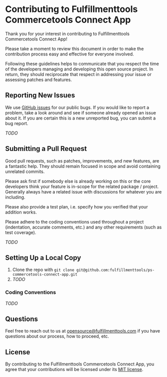 #  Contributing to Fulfillmenttools Commercetools Connect App

Thank you for your interest in contributing to Fulfillmenttools Commercetools Connect App!

Please take a moment to review this document in order to make the contribution process easy and effective for everyone involved.

Following these guidelines helps to communicate that you respect the time of the developers managing and developing this open source project. In return, they should reciprocate that respect in addressing your issue or assessing patches and features.

## Reporting New Issues

We use [GitHub issues](https://github.com/fulfillmenttools/ps-commercetools-connect-app/issues) for our public bugs. If you would like to report a problem, take a look around and see if someone already opened an issue about it. If you are certain this is a new unreported bug, you can submit a bug report.

_TODO_

## Submitting a Pull Request

Good pull requests, such as patches, improvements, and new features, are a fantastic help. They should remain focused in scope and avoid containing unrelated commits.

Please ask first if somebody else is already working on this or the core developers think your feature is in-scope for the related package / project. Generally always have a related issue with discussions for whatever you are including.

Please also provide a test plan, i.e. specify how you verified that your addition works.

Please adhere to the coding conventions used throughout a project (indentation, accurate comments, etc.) and any other requirements (such as test coverage).

_TODO_

## Setting Up a Local Copy

1. Clone the repo with `git clone git@github.com:fulfillmenttools/ps-commercetools-connect-app.git`
1. _TODO_

### Coding Conventions

_TODO_

## Questions

Feel free to reach out to us at [opensource@fulfillmenttools.com](mailto:opensource@fulfillmenttools.com) if you have questions about our process, how to proceed, etc.

## License

By contributing to the Fulfillmenttools Commercetools Connect App, you agree that your contributions will be licensed under its [MIT license](https://github.com/fulfillmenttools/ps-commercetools-connect-app/blob/master/LICENSE).

